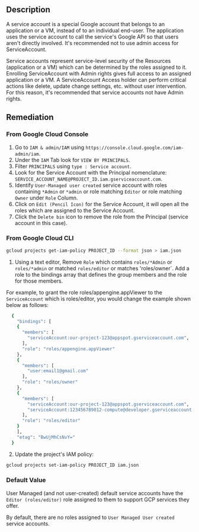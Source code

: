 ## Description

A service account is a special Google account that belongs to an application or a VM, instead of to an individual end-user. The application uses the service account to call the service's Google API so that users aren't directly involved. It's recommended not to use admin access for ServiceAccount.

Service accounts represent service-level security of the Resources (application or a VM) which can be determined by the roles assigned to it. Enrolling ServiceAccount with Admin rights gives full access to an assigned application or a VM. A ServiceAccount Access holder can perform critical actions like delete, update change settings, etc. without user intervention. For this reason, it's recommended that service accounts not have Admin rights.

## Remediation

### From Google Cloud Console

1. Go to `IAM & admin/IAM` using `https://console.cloud.google.com/iam-admin/iam`.
2. Under the `IAM` Tab look for `VIEW BY PRINCIPALS`.
3. Filter `PRINCIPALS` using `type : Service account`.
4. Look for the Service Account with the Principal nomenclature: `SERVICE_ACCOUNT_NAME@PROJECT_ID.iam.gserviceaccount.com`.
5. Identify `User-Managed user created` service account with roles containing `*Admin` or `*admin` or role matching `Editor` or role matching `Owner` under `Role` Column.
6. Click on `Edit (Pencil Icon)` for the Service Account, it will open all the roles which are assigned to the Service Account.
7. Click the `Delete bin` icon to remove the role from the Principal (service account in this case).

### From Google Cloud CLI

```bash
gcloud projects get-iam-policy PROJECT_ID --format json > iam.json
```

1. Using a text editor, Remove `Role` which contains `roles/*Admin` or `roles/*admin` or matched `roles/editor` or matches 'roles/owner`. Add a role to the bindings array that defines the group members and the role for those members.

For example, to grant the role roles/appengine.appViewer to the `ServiceAccount` which is roles/editor, you would change the example shown below as follows:

```bash
  {
    "bindings": [
    {
      "members": [
        "serviceAccount:our-project-123@appspot.gserviceaccount.com",
      ],
      "role": "roles/appengine.appViewer"
    },
    {
      "members": [
        "user:email1@gmail.com"
      ],
      "role": "roles/owner"
    },
    {
      "members": [
        "serviceAccount:our-project-123@appspot.gserviceaccount.com",
        "serviceAccount:123456789012-compute@developer.gserviceaccount.com"
      ],
      "role": "roles/editor"
    }
    ],
    "etag": "BwUjMhCsNvY="
  }
```

2. Update the project's IAM policy:

```bash
gcloud projects set-iam-policy PROJECT_ID iam.json
```

### Default Value

User Managed (and not user-created) default service accounts have the `Editor (roles/editor)` role assigned to them to support GCP services they offer.

By default, there are no roles assigned to `User Managed User created` service accounts.
